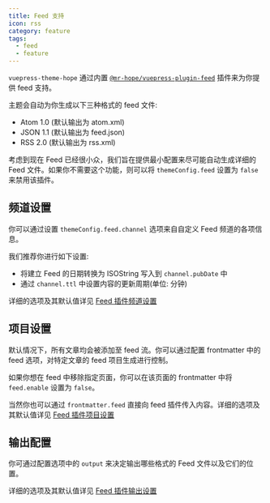 ```yaml
---
title: Feed 支持
icon: rss
category: feature
tags:
  - feed
  - feature
---
```


`vuepress-theme-hope` 通过内置 [`@mr-hope/vuepress-plugin-feed`](https://vuepress-theme-hope.github.io/feed/zh/) 插件来为你提供 feed 支持。

主题会自动为你生成以下三种格式的 feed 文件:

- Atom 1.0 (默认输出为 atom.xml)
- JSON 1.1 (默认输出为 feed.json)
- RSS 2.0 (默认输出为 rss.xml)

考虑到现在 Feed 已经很小众，我们旨在提供最小配置来尽可能自动生成详细的 Feed 文件。如果你不需要这个功能，则可以将 `themeConfig.feed` 设置为 `false` 来禁用该插件。

<!-- more -->

## 频道设置

你可以通过设置 `themeConfig.feed.channel` 选项来自自定义 Feed 频道的各项信息。

我们推荐你进行如下设置:

- 将建立 Feed 的日期转换为 ISOString 写入到 `channel.pubDate` 中
- 通过 `channel.ttl` 中设置内容的更新周期(单位: 分钟)

详细的选项及其默认值详见 [Feed 插件频道设置](https://vuepress-theme-hope.github.io/feed/zh/config/channel/)

## 项目设置

默认情况下，所有文章均会被添加至 feed 流。你可以通过配置 frontmatter 中的 feed 选项，对特定文章的 feed 项目生成进行控制。

如果你想在 feed 中移除指定页面，你可以在该页面的 frontmatter 中将 `feed.enable` 设置为 `false`。

当然你也可以通过 `frontmatter.feed` 直接向 feed 插件传入内容。详细的选项及其默认值详见 [Feed 插件项目设置](https://vuepress-theme-hope.github.io/feed/zh/config/item/)

## 输出配置

你可通过配置选项中的 `output` 来决定输出哪些格式的 Feed 文件以及它们的位置。

详细的选项及其默认值详见 [Feed 插件输出设置](https://vuepress-theme-hope.github.io/feed/zh/config/#output)

